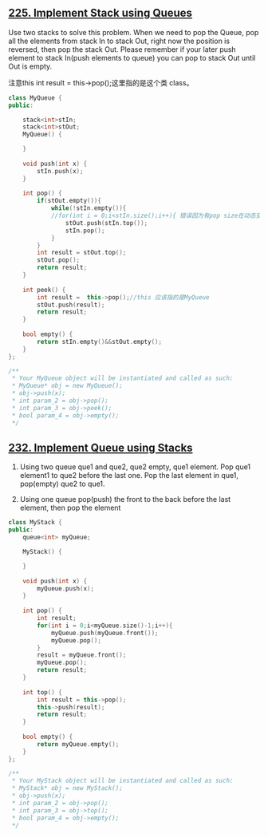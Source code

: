 ## [225. Implement Stack using Queues](https://leetcode.cn/problems/implement-queue-using-stacks/description/)
Use two stacks to solve this problem. When we need to pop the Queue, pop all the elements from stack In to stack Out, right now the position is reversed, then pop the stack Out. Please remember if your later push element to stack In(push elements to queue) you can pop to stack Out until Out is empty.

注意this int result =  this->pop();这里指的是这个类 class。
```CPP
class MyQueue {
public:

    stack<int>stIn;
    stack<int>stOut;
    MyQueue() {

    }
    
    void push(int x) {
        stIn.push(x);
    }
    
    int pop() {
        if(stOut.empty()){
            while(!stIn.empty()){
            //for(int i = 0;i<stIn.size();i++){ 错误因为有pop size在动态变化
                stOut.push(stIn.top());
                stIn.pop();
            }
        }
        int result = stOut.top();
        stOut.pop();
        return result;
    }
    
    int peek() {
        int result =  this->pop();//this 应该指的是MyQueue
        stOut.push(result);
        return result;
    }
    
    bool empty() {
        return stIn.empty()&&stOut.empty();
    }
};

/**
 * Your MyQueue object will be instantiated and called as such:
 * MyQueue* obj = new MyQueue();
 * obj->push(x);
 * int param_2 = obj->pop();
 * int param_3 = obj->peek();
 * bool param_4 = obj->empty();
 */
```

## [232. Implement Queue using Stacks](https://leetcode.cn/problems/implement-stack-using-queues/description/)
1. Using two queue
que1 and que2, que2 empty, que1 element. Pop que1 element1 to que2 before the last one. Pop the last element in que1, pop(empty) que2 to que1.

3. Using one queue
pop(push) the front to the back before the last element, then pop the element
```CPP
class MyStack {
public:
    queue<int> myQueue;

    MyStack() {

    }
    
    void push(int x) {
        myQueue.push(x);
    }
    
    int pop() {
        int result;
        for(int i = 0;i<myQueue.size()-1;i++){
            myQueue.push(myQueue.front());
            myQueue.pop();    
        }
        result = myQueue.front();
        myQueue.pop();
        return result;
    }
    
    int top() {
        int result = this->pop();
        this->push(result);
        return result;
    }
    
    bool empty() {
        return myQueue.empty();
    }
};

/**
 * Your MyStack object will be instantiated and called as such:
 * MyStack* obj = new MyStack();
 * obj->push(x);
 * int param_2 = obj->pop();
 * int param_3 = obj->top();
 * bool param_4 = obj->empty();
 */
```

